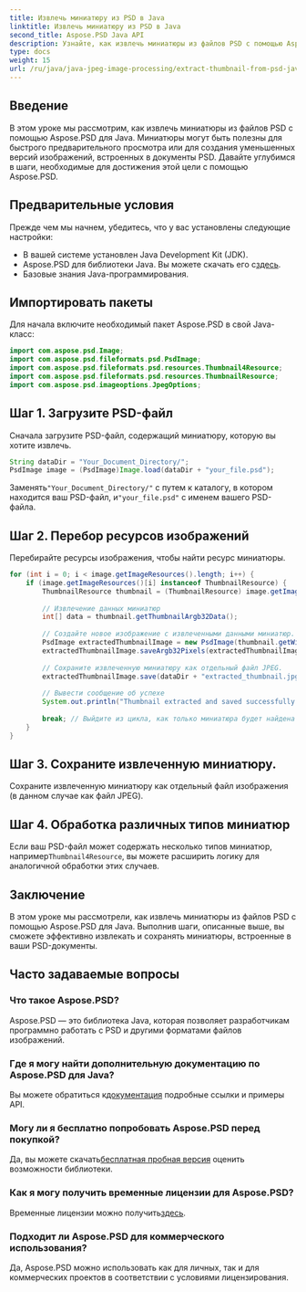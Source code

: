 ```yaml
---
title: Извлечь миниатюру из PSD в Java
linktitle: Извлечь миниатюру из PSD в Java
second_title: Aspose.PSD Java API
description: Узнайте, как извлечь миниатюры из файлов PSD с помощью Aspose.PSD для Java. Это пошаговое руководство охватывает все от настройки до сохранения извлеченных изображений.
type: docs
weight: 15
url: /ru/java/java-jpeg-image-processing/extract-thumbnail-from-psd-java/
---
```

## Введение
В этом уроке мы рассмотрим, как извлечь миниатюры из файлов PSD с помощью Aspose.PSD для Java. Миниатюры могут быть полезны для быстрого предварительного просмотра или для создания уменьшенных версий изображений, встроенных в документы PSD. Давайте углубимся в шаги, необходимые для достижения этой цели с помощью Aspose.PSD.
## Предварительные условия
Прежде чем мы начнем, убедитесь, что у вас установлены следующие настройки:
- В вашей системе установлен Java Development Kit (JDK).
-  Aspose.PSD для библиотеки Java. Вы можете скачать его с[здесь](https://releases.aspose.com/psd/java/).
- Базовые знания Java-программирования.
## Импортировать пакеты
Для начала включите необходимый пакет Aspose.PSD в свой Java-класс:
```java
import com.aspose.psd.Image;
import com.aspose.psd.fileformats.psd.PsdImage;
import com.aspose.psd.fileformats.psd.resources.Thumbnail4Resource;
import com.aspose.psd.fileformats.psd.resources.ThumbnailResource;
import com.aspose.psd.imageoptions.JpegOptions;
```
## Шаг 1. Загрузите PSD-файл
Сначала загрузите PSD-файл, содержащий миниатюру, которую вы хотите извлечь.
```java
String dataDir = "Your_Document_Directory/";
PsdImage image = (PsdImage)Image.load(dataDir + "your_file.psd");
```
 Заменять`"Your_Document_Directory/"` с путем к каталогу, в котором находится ваш PSD-файл, и`"your_file.psd"` с именем вашего PSD-файла.
## Шаг 2. Перебор ресурсов изображений
Перебирайте ресурсы изображения, чтобы найти ресурс миниатюры.
```java
for (int i = 0; i < image.getImageResources().length; i++) {
    if (image.getImageResources()[i] instanceof ThumbnailResource) {
        ThumbnailResource thumbnail = (ThumbnailResource) image.getImageResources()[i];
        
        // Извлечение данных миниатюр
        int[] data = thumbnail.getThumbnailArgb32Data();
        
        // Создайте новое изображение с извлеченными данными миниатюр.
        PsdImage extractedThumbnailImage = new PsdImage(thumbnail.getWidth(), thumbnail.getHeight());
        extractedThumbnailImage.saveArgb32Pixels(extractedThumbnailImage.getBounds(), data);
        
        // Сохраните извлеченную миниатюру как отдельный файл JPEG.
        extractedThumbnailImage.save(dataDir + "extracted_thumbnail.jpg", new JpegOptions());
        
        // Вывести сообщение об успехе
        System.out.println("Thumbnail extracted and saved successfully.");
        
        break; // Выйдите из цикла, как только миниатюра будет найдена и обработана.
    }
}
```
## Шаг 3. Сохраните извлеченную миниатюру.
Сохраните извлеченную миниатюру как отдельный файл изображения (в данном случае как файл JPEG).
## Шаг 4. Обработка различных типов миниатюр
 Если ваш PSD-файл может содержать несколько типов миниатюр, например`Thumbnail4Resource`, вы можете расширить логику для аналогичной обработки этих случаев.

## Заключение
В этом уроке мы рассмотрели, как извлечь миниатюры из файлов PSD с помощью Aspose.PSD для Java. Выполнив шаги, описанные выше, вы сможете эффективно извлекать и сохранять миниатюры, встроенные в ваши PSD-документы.

## Часто задаваемые вопросы
### Что такое Aspose.PSD?
Aspose.PSD — это библиотека Java, которая позволяет разработчикам программно работать с PSD и другими форматами файлов изображений.
### Где я могу найти дополнительную документацию по Aspose.PSD для Java?
 Вы можете обратиться к[документация](https://reference.aspose.com/psd/java/) подробные ссылки и примеры API.
### Могу ли я бесплатно попробовать Aspose.PSD перед покупкой?
 Да, вы можете скачать[бесплатная пробная версия](https://releases.aspose.com/) оценить возможности библиотеки.
### Как я могу получить временные лицензии для Aspose.PSD?
 Временные лицензии можно получить[здесь](https://purchase.aspose.com/temporary-license/).
### Подходит ли Aspose.PSD для коммерческого использования?
Да, Aspose.PSD можно использовать как для личных, так и для коммерческих проектов в соответствии с условиями лицензирования.